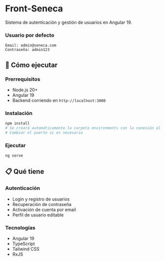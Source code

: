 # Front-Seneca

Sistema de autenticación y gestión de usuarios en Angular 19.

### Usuario por defecto
```
Email: admin@seneca.com
Contraseña: admin123
```

## 🚀 Cómo ejecutar

### Prerrequisitos
- Node.js 20+
- Angular 19
- Backend corriendo en `http://localhost:3000`

### Instalación
```bash
npm install
# Se creará automáticamente la carpeta environments con la conexión al backend
# Cambiar el puerto si es necesario
```


### Ejecutar
```bash
ng serve
```

## 📋 Qué tiene

### Autenticación
- Login y registro de usuarios
- Recuperación de contraseña
- Activación de cuenta por email
- Perfil de usuario editable



### Tecnologías
- Angular 19
- TypeScript
- Tailwind CSS
- RxJS

